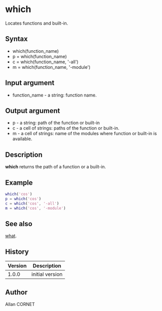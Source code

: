 

# which

Locates functions and built-in.

## Syntax

- which(function_name)
- p = which(function_name)
- c = which(function_name, '-all')
- m = which(function_name, '-module')

## Input argument

 - function_name - a string: function name.

## Output argument

 - p - a string: path of the function or built-in
 - c - a cell of strings: paths of the function or built-in.
 - m - a cell of strings: name of the modules where function or built-in is available.

## Description


  <p><b>which</b> returns the path of a function or a built-in.</p>


## Example

```matlab
which('cos')
p = which('cos')
c = which('cos', '-all')
m = which('cos', '-module')
```

## See also

[what](what.md).
## History

|Version|Description|
|------|------|
|1.0.0|initial version|


## Author

Allan CORNET



